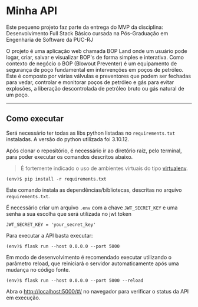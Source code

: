 # Minha API

Este pequeno projeto faz parte da entrega do MVP da disciplina: Desenvolvimento Full Stack Básico cursada na Pós-Graduação em Engenharia de Software da PUC-RJ

O projeto é uma aplicação web chamada BOP Land onde um usuário pode logar, criar, salvar e visualizar BOP's de forma simples e interativa. Como contexto de negócio o BOP (Blowout Preventer) é um equipamento de segurança de poço fundamental em intervenções em poços de petróleo. Este é composto por várias válvulas e preventores que podem ser fechadas para vedar, controlar e monitorar poços de petróleo e gás para evitar explosões, a liberação descontrolada de petróleo bruto ou gás natural de um poço.

---
## Como executar 


Será necessário ter todas as libs python listadas no `requirements.txt` instaladas. A versão do python utilizada foi 3.10.12.

Após clonar o repositório, é necessário ir ao diretório raiz, pelo terminal, para poder executar os comandos descritos abaixo.


> É fortemente indicado o uso de ambientes virtuais do tipo [virtualenv](https://virtualenv.pypa.io/en/latest/installation.html).

```
(env)$ pip install -r requirements.txt
```

Este comando instala as dependências/bibliotecas, descritas no arquivo `requirements.txt`.

É necessário criar um arquivo `.env` com a chave `JWT_SECRET_KEY` e uma senha a sua escolha que será utilizada no jwt token
```
JWT_SECRET_KEY = 'your_secret_key'
```

Para executar a API  basta executar:

```
(env)$ flask run --host 0.0.0.0 --port 5000
```

Em modo de desenvolvimento é recomendado executar utilizando o parâmetro reload, que reiniciará o servidor
automaticamente após uma mudança no código fonte. 

```
(env)$ flask run --host 0.0.0.0 --port 5000 --reload
```

Abra o [http://localhost:5000/#/](http://localhost:5000/#/) no navegador para verificar o status da API em execução.
